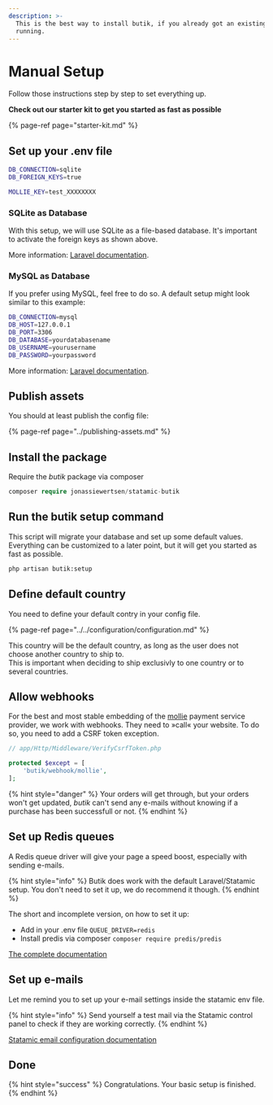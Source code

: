 ```yaml
---
description: >-
  This is the best way to install butik, if you already got an existing project
  running.
---
```


# Manual Setup

Follow those instructions step by step to set everything up.  

**Check out our starter kit to get you started as fast as possible**

{% page-ref page="starter-kit.md" %}

## Set up your .env file

```bash
DB_CONNECTION=sqlite
DB_FOREIGN_KEYS=true

MOLLIE_KEY=test_XXXXXXXX
```

### SQLite as Database

With this setup, we will use SQLite as a file-based database. It's important to activate the foreign keys as shown above.

More information: [Laravel documentation](https://laravel.com/docs/7.x/database). 

### MySQL as Database

If you prefer using MySQL, feel free to do so. A default setup might look similar to this example:

```bash
DB_CONNECTION=mysql
DB_HOST=127.0.0.1
DB_PORT=3306
DB_DATABASE=yourdatabasename
DB_USERNAME=yourusername
DB_PASSWORD=yourpassword
```

More information: [Laravel documentation](https://laravel.com/docs/7.x/database). 

## Publish assets

You should at least publish the config file:

{% page-ref page="../publishing-assets.md" %}

## Install the package

Require the _butik_ package via composer

```php
composer require jonassiewertsen/statamic-butik
```

## Run the butik setup command

This script will migrate your database and set up some default values. Everything can be customized to a later point, but it will get you started as fast as possible.

```bash
php artisan butik:setup
```

## Define default country

You need to define your default contry in your config file.

{% page-ref page="../../configuration/configuration.md" %}

This country will be the default country, as long as the user does not choose another country to ship to.  
This is important when deciding to ship exclusivly to one country or to several countries. 

## Allow webhooks

For the best and most stable embedding of the [mollie](https://www.mollie.com/en) payment service provider, we work with webhooks. They need to »call« your website. To do so, you need to add a CSRF token exception.

```php
// app/Http/Middleware/VerifyCsrfToken.php

protected $except = [
    'butik/webhook/mollie',
];
```

{% hint style="danger" %}
Your orders will get through, but your orders won't get updated, _butik_ can't send any e-mails without knowing if a purchase has been successfull or not.
{% endhint %}

## Set up Redis queues

A Redis queue driver will give your page a speed boost, especially with sending e-mails.

{% hint style="info" %}
Butik does work with the default Laravel/Statamic setup. You don't need to set it up, we do recommend it though. 
{% endhint %}

The short and incomplete version, on how to set it up:

* Add in your .env file `QUEUE_DRIVER=redis`
* Install predis via composer `composer require predis/predis`

[The complete documentation](https://laravel.com/docs/master/redis)

##  Set up e-mails

Let me remind you to set up your e-mail settings inside the statamic env file.

{% hint style="info" %}
Send yourself a test mail via the Statamic control panel to check if they are working correctly.
{% endhint %}

 [Statamic email configuration documentation](https://statamic.dev/email)

## Done

{% hint style="success" %}
Congratulations. Your basic setup is finished.
{% endhint %}

